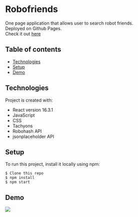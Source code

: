 # Robofriends

One page application that allows user to search robot friends.  
Deployed on Github Pages.  
Check it out [here](https://edward-rodriguez.github.io/robofriends/)

## Table of contents

- [Technologies](#technologies)  
- [Setup](#setup)
- [Demo](#Demo)

## Technologies

Project is created with:  

- React version 16.3.1
- JavaScript
- CSS
- Tachyons
- Robohash API
- jsonplaceholder API

## Setup

To run this project, install it locally using npm:

```
$ Clone this repo
$ npm install
$ npm start
```
## Demo  

![](http://www.giphy.com/gifs/LNl4UBmLZBtgrR4daz)

